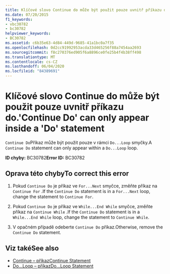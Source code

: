```yaml
---
title: Klíčové slovo Continue do může být použit pouze uvnitř příkazu do.
ms.date: 07/20/2015
f1_keywords:
- vbc30782
- bc30782
helpviewer_keywords:
- BC30782
ms.assetid: c6b35e63-4d84-449d-9685-41a1bc0a7f35
ms.openlocfilehash: 0d2cc91992953acda33d465256f88a7454aa2693
ms.sourcegitcommit: f8c270376ed905f6a8896ce0fe25b4f4b38ff498
ms.translationtype: MT
ms.contentlocale: cs-CZ
ms.lasthandoff: 06/04/2020
ms.locfileid: "84389691"
---
```

# <a name="continue-do-can-only-appear-inside-a-do-statement"></a><span data-ttu-id="2b573-102">Klíčové slovo Continue do může být použit pouze uvnitř příkazu do.</span><span class="sxs-lookup"><span data-stu-id="2b573-102">'Continue Do' can only appear inside a 'Do' statement</span></span>
<span data-ttu-id="2b573-103">`Continue Do`Příkaz může být použit pouze v rámci `Do...Loop` smyčky.</span><span class="sxs-lookup"><span data-stu-id="2b573-103">A `Continue Do` statement can only appear within a `Do...Loop` loop.</span></span>  
  
 <span data-ttu-id="2b573-104">**ID chyby:** BC30782</span><span class="sxs-lookup"><span data-stu-id="2b573-104">**Error ID:** BC30782</span></span>  
  
## <a name="to-correct-this-error"></a><span data-ttu-id="2b573-105">Oprava této chyby</span><span class="sxs-lookup"><span data-stu-id="2b573-105">To correct this error</span></span>  
  
1. <span data-ttu-id="2b573-106">Pokud `Continue Do` je příkaz ve `For...Next` smyčce, změňte příkaz na `Continue For` .</span><span class="sxs-lookup"><span data-stu-id="2b573-106">If the `Continue Do` statement is in a `For...Next` loop, change the statement to `Continue For`.</span></span>  
  
2. <span data-ttu-id="2b573-107">Pokud `Continue Do` je příkaz ve `While...End While` smyčce, změňte příkaz na `Continue While` .</span><span class="sxs-lookup"><span data-stu-id="2b573-107">If the `Continue Do` statement is in a `While...End While` loop, change the statement to `Continue While`.</span></span>  
  
3. <span data-ttu-id="2b573-108">V opačném případě odeberte `Continue Do` příkaz.</span><span class="sxs-lookup"><span data-stu-id="2b573-108">Otherwise, remove the `Continue Do` statement.</span></span>  
  
## <a name="see-also"></a><span data-ttu-id="2b573-109">Viz také</span><span class="sxs-lookup"><span data-stu-id="2b573-109">See also</span></span>

- [<span data-ttu-id="2b573-110">Continue – příkaz</span><span class="sxs-lookup"><span data-stu-id="2b573-110">Continue Statement</span></span>](../language-reference/statements/continue-statement.md)
- [<span data-ttu-id="2b573-111">Do...Loop – příkaz</span><span class="sxs-lookup"><span data-stu-id="2b573-111">Do...Loop Statement</span></span>](../language-reference/statements/do-loop-statement.md)
